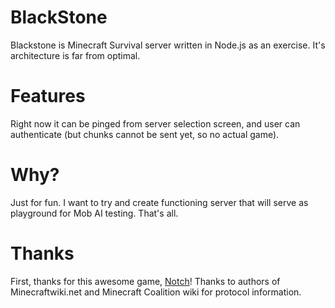 # BlackStone

Blackstone is Minecraft Survival server written in Node.js as an exercise. It's architecture is far from optimal.

# Features

Right now it can be pinged from server selection screen, and user can authenticate (but chunks cannot be sent yet, so no actual game).

# Why?

Just for fun. I want to try and create functioning server that will serve as playground for Mob AI testing. That's all.

# Thanks

First, thanks for this awesome game, [Notch](http://twitter.com/notch)!
Thanks to authors of Minecraftwiki.net and Minecraft Coalition wiki for protocol information.
